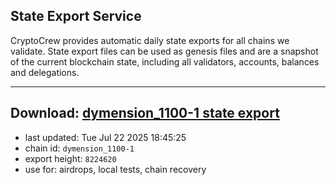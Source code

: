 ## State Export Service
CryptoCrew provides automatic daily state exports for all chains we validate. State export files can be used as genesis files and are a snapshot of the current blockchain state, including all validators, accounts, balances and delegations.

---
**Download: [dymension_1100-1 state export](https://dl-eu2.ccvalidators.com/SERVICE/dymension/dymension_1100-1_export_8224620.json)**
---

- last updated: Tue Jul 22 2025 18:45:25
- chain id: `dymension_1100-1`
- export height: `8224620`
- use for: airdrops, local tests, chain recovery
